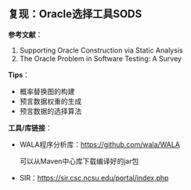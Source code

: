 ## 复现：Oracle选择工具SODS 

**参考文献**：

1. Supporting Oracle Construction via Static Analysis  
2. The Oracle Problem in Software Testing: A Survey  

**Tips**：

- 概率替换图的构建
- 预言数据权重的生成
- 预言数据的选择算法

**工具/库链接**：

- WALA程序分析库：https://github.com/wala/WALA

  可以从Maven中心库下载编译好的jar包

- SIR：https://sir.csc.ncsu.edu/portal/index.php

